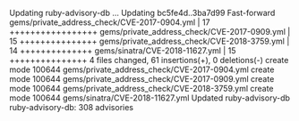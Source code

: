 Updating ruby-advisory-db ...
Updating bc5fe4d..3ba7d99
Fast-forward
 gems/private_address_check/CVE-2017-0904.yml |   17 +++++++++++++++++
 gems/private_address_check/CVE-2017-0909.yml |   15 +++++++++++++++
 gems/private_address_check/CVE-2018-3759.yml |   14 ++++++++++++++
 gems/sinatra/CVE-2018-11627.yml              |   15 +++++++++++++++
 4 files changed, 61 insertions(+), 0 deletions(-)
 create mode 100644 gems/private_address_check/CVE-2017-0904.yml
 create mode 100644 gems/private_address_check/CVE-2017-0909.yml
 create mode 100644 gems/private_address_check/CVE-2018-3759.yml
 create mode 100644 gems/sinatra/CVE-2018-11627.yml
Updated ruby-advisory-db
ruby-advisory-db: 308 advisories
